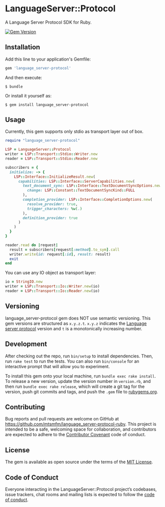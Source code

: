 # LanguageServer::Protocol

A Language Server Protocol SDK for Ruby.

[![Gem Version](https://badge.fury.io/rb/language_server-protocol.svg)](https://badge.fury.io/rb/language_server-protocol)

## Installation

Add this line to your application's Gemfile:

```ruby
gem 'language_server-protocol'
```

And then execute:

    $ bundle

Or install it yourself as:

    $ gem install language_server-protocol

## Usage

Currently, this gem supports only stdio as transport layer out of box.

```ruby
require "language_server-protocol"

LSP = LanguageServer::Protocol
writer = LSP::Transport::Stdio::Writer.new
reader = LSP::Transport::Stdio::Reader.new

subscribers = {
  initialize: -> {
    LSP::Interface::InitializeResult.new(
      capabilities: LSP::Interface::ServerCapabilities.new(
        text_document_sync: LSP::Interface::TextDocumentSyncOptions.new(
          change: LSP::Constant::TextDocumentSyncKind::FULL
        ),
        completion_provider: LSP::Interface::CompletionOptions.new(
          resolve_provider: true,
          trigger_characters: %w(.)
        ),
        definition_provider: true
      )
    )
  }
}

reader.read do |request|
  result = subscribers[request[:method].to_sym].call
  writer.write(id: request[:id], result: result)
  exit
end
```

You can use any IO object as transport layer:

```ruby
io = StringIO.new
writer = LSP::Transport::Io::Writer.new(io)
reader = LSP::Transport::Io::Reader.new(io)
```

## Versioning

language_server-protocol gem does NOT use semantic versioning.
This gem versions are structured as `x.y.z.t`.
`x.y.z` indicates the [Language server protocol](https://github.com/Microsoft/language-server-protocol/) version and `t` is a monotonically increasing number.

## Development

After checking out the repo, run `bin/setup` to install dependencies. Then, run `rake test` to run the tests. You can also run `bin/console` for an interactive prompt that will allow you to experiment.

To install this gem onto your local machine, run `bundle exec rake install`. To release a new version, update the version number in `version.rb`, and then run `bundle exec rake release`, which will create a git tag for the version, push git commits and tags, and push the `.gem` file to [rubygems.org](https://rubygems.org).

## Contributing

Bug reports and pull requests are welcome on GitHub at https://github.com/mtsmfm/language_server-protocol-ruby. This project is intended to be a safe, welcoming space for collaboration, and contributors are expected to adhere to the [Contributor Covenant](http://contributor-covenant.org) code of conduct.

## License

The gem is available as open source under the terms of the [MIT License](http://opensource.org/licenses/MIT).

## Code of Conduct

Everyone interacting in the LanguageServer::Protocol project’s codebases, issue trackers, chat rooms and mailing lists is expected to follow the [code of conduct](https://github.com/mtsmfm/language_server-protocol-ruby/blob/main/CODE_OF_CONDUCT.md).
